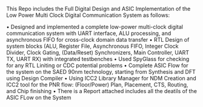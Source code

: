 This Repo includes the Full Digital Design and ASIC Implementation of the Low Power Multi Clock Digital Communication System as follows:

 • Designed and implemented a complete low-power multi-clock digital communication system with UART interface,
 ALU processing, and asynchronous FIFO for cross-clock domain data transfer
 • RTL Design of system blocks (ALU, Register File, Asynchronous FIFO, Integer Clock Divider, Clock Gating,
 (Data/Reset) Synchronizers, Main Controller, UART TX, UART RX) with integrated testbenches
 • Used SpyGlass for checking for any RTL Liniting or CDC potential problems
 • Complete ASIC Flow for the system on the SAED 90nm technology, starting from Synthesis and DFT using Design
 Compiler
 • Using ICC2 Library Manager for NDM Creation and ICC2 tool for the PNR flow: (Floor/Power) Plan, Placement,
 CTS, Routing, and Chip finishing
  • There is a Report attached includes all the deatils of the ASIC FLow on the System
